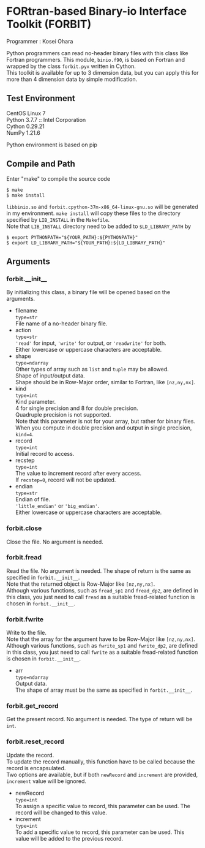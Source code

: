 # FORtran-based Binary-io Interface Toolkit (FORBIT)
Programmer : Kosei Ohara  

Python programmers can read no-header binary files with this class like Fortran programmers. This module, `binio.f90`, is based on Fortran and wrapped by the class `forbit.pyx` written in Cython.  
This toolkit is available for up to 3 dimension data, but you can apply this for more than 4 dimension data by simple modification.

## Test Environment
CentOS Linux 7  
Python 3.7.7 :: Intel Corporation  
Cython 0.29.21  
NumPy 1.21.6  

Python environment is based on pip  

## Compile and Path
Enter "make" to compile the source code
```shell-session
$ make
$ make install
```
`libbinio.so` and `forbit.cpython-37m-x86_64-linux-gnu.so` will be generated in my environment.
`make install` will copy these files to the directory specified by `LIB_INSTALL` in the `Makefile`.  
Note that `LIB_INSTALL` directory need to be added to `$LD_LIBRARY_PATH` by
```shell-session
$ export PYTHONPATH="${YOUR_PATH}:${PYTHONPATH}" 
$ export LD_LIBRARY_PATH="${YOUR_PATH}:${LD_LIBRARY_PATH}"
```

## Arguments
### forbit.\_\_init\_\_
By initializing this class, a binary file will be opened based on the arguments.  
- filename  
  `type=str`  
  File name of a no-header binary file.  
- action  
  `type=str`  
  `'read'` for input, `'write'` for output, or `'readwrite'` for both.  
  Either lowercase or uppercase characters are acceptable.  
- shape  
  `type=ndarray`  
  Other types of array such as `list` and `tuple` may be allowed.  
  Shape of input/output data.  
  Shape should be in Row-Major order, similar to Fortran, like `[nz,ny,nx]`.  
- kind  
  `type=int`  
  Kind parameter.  
  4 for single precision and 8 for double precision.  
  Quadruple precision is not supported.  
  Note that this parameter is not for your array, but rather for binary files.
  When you compute in double precision and output in single precision, `kind=4`.  
- record  
  `type=int`  
  Initial record to access.
- recstep  
  `type=int`  
  The value to increment record after every access.  
  If `recstep=0`, record will not be updated.  
- endian  
  `type=str`  
  Endian of file.  
  `'little_endian'` or `'big_endian'`.  
  Either lowercase or uppercase characters are acceptable.  

### forbit.close
Close the file. No argument is needed.

### forbit.fread
Read the file. No argument is needed. The shape of return is the same as specified in `forbit.__init__`.  
Note that the returned object is Row-Major like `[nz,ny,nx]`.  
Although various functions, such as `fread_sp1` and `fread_dp2`, are defined in this class, you just need to call `fread` as a suitable fread-related function is chosen in `forbit.__init__`.  

### forbit.fwrite
Write to the file.  
Note that the array for the argument have to be Row-Major like `[nz,ny,nx]`.  
Although various functions, such as `fwrite_sp1` and `fwrite_dp2`, are defined in this class, you just need to call `fwrite` as a suitable fread-related function is chosen in `forbit.__init__`.  
- arr  
  `type=ndarray`  
  Output data.  
  The shape of array must be the same as specified in `forbit.__init__`.  

### forbit.get\_record
Get the present record. No argument is needed. The type of return will be `int`.  

### forbit.reset\_record
Update the record.  
To update the record manually, this function have to be called because the record is encapsulated.  
Two options are available, but if both `newRecord` and `increment` are provided, `increment` value will be ignored.  
- newRecord  
  `type=int`  
  To assign a specific value to record, this parameter can be used. The record will be changed to this value.  
- increment  
  `type=int`  
  To add a specific value to record, this parameter can be used. This value will be added to the previous record.  





